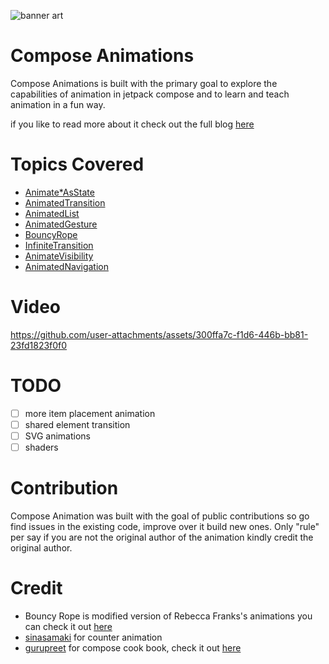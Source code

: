 ![banner art](https://github.com/MadFlasheroo7/Compose-Animations/assets/57130085/109b9237-3fa5-48c5-80a3-8bddf256ead5)

# Compose Animations
Compose Animations is built with the primary goal to explore the capabilities of animation in jetpack compose
and to learn and teach animation in a fun way.

if you like to read more about it check out the full blog [here](https://blog.realogs.in/animating-jetpack-compose-ui/)
    
# Topics Covered 
- [Animate*AsState](app/src/main/java/com/example/animations/ui/screens/AnimateValueAsState.kt)
- [AnimatedTransition](app/src/main/java/com/example/animations/ui/screens/AnimatedTransition.kt)
- [AnimatedList](app/src/main/java/com/example/animations/ui/screens/AnimateList.kt)
- [AnimatedGesture](app/src/main/java/com/example/animations/ui/screens/AnimateGestures.kt)
- [BouncyRope](app/src/main/java/com/example/animations/ui/screens/BouncyRopes.kt)
- [InfiniteTransition](app/src/main/java/com/example/animations/ui/screens/InfiniteRotation.kt)
- [AnimateVisibility](app/src/main/java/com/example/animations/ui/screens/AnimateVisibility.kt)
- [AnimatedNavigation](app/src/main/java/com/example/animations/ui/screens/AniamtedNav.kt)

# Video
https://github.com/user-attachments/assets/300ffa7c-f1d6-446b-bb81-23fd1823f0f0

# TODO
- [ ] more item placement animation
- [ ] shared element transition
- [ ] SVG animations
- [ ] shaders

# Contribution
Compose Animation was built with the goal of public contributions so go find issues in the existing code, improve over it
build new ones. Only "rule" per say if you are not the original author of the animation kindly credit the original author.

# Credit
- Bouncy Rope is modified version of Rebecca Franks's animations you can check it out [here](https://github.com/riggaroo/compose-playtime)
- [sinasamaki](https://twitter.com/sinasamaki) for counter animation
- [gurupreet](https://x.com/_gurupreet) for compose cook book, check it out [here](https://github.com/Gurupreet/ComposeCookBook)
